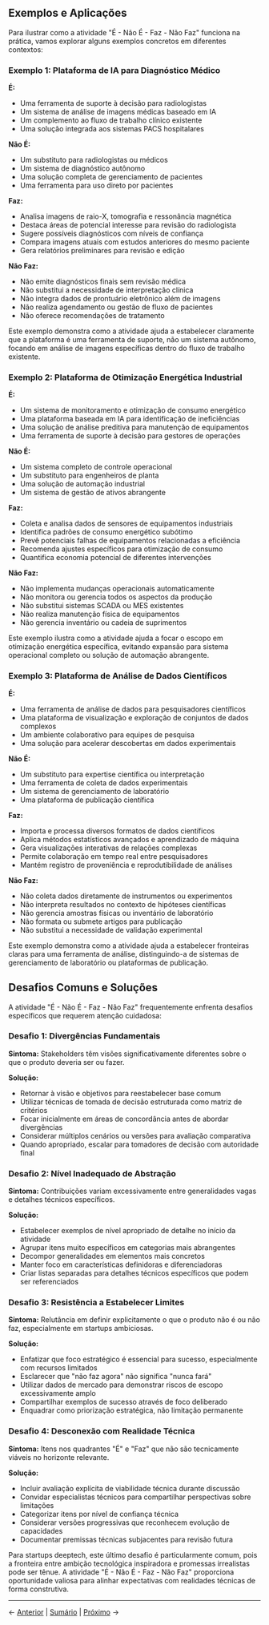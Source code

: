 ## Exemplos e Aplicações

Para ilustrar como a atividade "É - Não É - Faz - Não Faz" funciona na prática, vamos explorar alguns exemplos concretos em diferentes contextos:

### Exemplo 1: Plataforma de IA para Diagnóstico Médico

**É:**
- Uma ferramenta de suporte à decisão para radiologistas
- Um sistema de análise de imagens médicas baseado em IA
- Um complemento ao fluxo de trabalho clínico existente
- Uma solução integrada aos sistemas PACS hospitalares

**Não É:**
- Um substituto para radiologistas ou médicos
- Um sistema de diagnóstico autônomo
- Uma solução completa de gerenciamento de pacientes
- Uma ferramenta para uso direto por pacientes

**Faz:**
- Analisa imagens de raio-X, tomografia e ressonância magnética
- Destaca áreas de potencial interesse para revisão do radiologista
- Sugere possíveis diagnósticos com níveis de confiança
- Compara imagens atuais com estudos anteriores do mesmo paciente
- Gera relatórios preliminares para revisão e edição

**Não Faz:**
- Não emite diagnósticos finais sem revisão médica
- Não substitui a necessidade de interpretação clínica
- Não integra dados de prontuário eletrônico além de imagens
- Não realiza agendamento ou gestão de fluxo de pacientes
- Não oferece recomendações de tratamento

Este exemplo demonstra como a atividade ajuda a estabelecer claramente que a plataforma é uma ferramenta de suporte, não um sistema autônomo, focando em análise de imagens específicas dentro do fluxo de trabalho existente.

### Exemplo 2: Plataforma de Otimização Energética Industrial

**É:**
- Um sistema de monitoramento e otimização de consumo energético
- Uma plataforma baseada em IA para identificação de ineficiências
- Uma solução de análise preditiva para manutenção de equipamentos
- Uma ferramenta de suporte à decisão para gestores de operações

**Não É:**
- Um sistema completo de controle operacional
- Um substituto para engenheiros de planta
- Uma solução de automação industrial
- Um sistema de gestão de ativos abrangente

**Faz:**
- Coleta e analisa dados de sensores de equipamentos industriais
- Identifica padrões de consumo energético subótimo
- Prevê potenciais falhas de equipamentos relacionadas a eficiência
- Recomenda ajustes específicos para otimização de consumo
- Quantifica economia potencial de diferentes intervenções

**Não Faz:**
- Não implementa mudanças operacionais automaticamente
- Não monitora ou gerencia todos os aspectos da produção
- Não substitui sistemas SCADA ou MES existentes
- Não realiza manutenção física de equipamentos
- Não gerencia inventário ou cadeia de suprimentos

Este exemplo ilustra como a atividade ajuda a focar o escopo em otimização energética específica, evitando expansão para sistema operacional completo ou solução de automação abrangente.

### Exemplo 3: Plataforma de Análise de Dados Científicos

**É:**
- Uma ferramenta de análise de dados para pesquisadores científicos
- Uma plataforma de visualização e exploração de conjuntos de dados complexos
- Um ambiente colaborativo para equipes de pesquisa
- Uma solução para acelerar descobertas em dados experimentais

**Não É:**
- Um substituto para expertise científica ou interpretação
- Uma ferramenta de coleta de dados experimentais
- Um sistema de gerenciamento de laboratório
- Uma plataforma de publicação científica

**Faz:**
- Importa e processa diversos formatos de dados científicos
- Aplica métodos estatísticos avançados e aprendizado de máquina
- Gera visualizações interativas de relações complexas
- Permite colaboração em tempo real entre pesquisadores
- Mantém registro de proveniência e reprodutibilidade de análises

**Não Faz:**
- Não coleta dados diretamente de instrumentos ou experimentos
- Não interpreta resultados no contexto de hipóteses científicas
- Não gerencia amostras físicas ou inventário de laboratório
- Não formata ou submete artigos para publicação
- Não substitui a necessidade de validação experimental

Este exemplo demonstra como a atividade ajuda a estabelecer fronteiras claras para uma ferramenta de análise, distinguindo-a de sistemas de gerenciamento de laboratório ou plataformas de publicação.

## Desafios Comuns e Soluções

A atividade "É - Não É - Faz - Não Faz" frequentemente enfrenta desafios específicos que requerem atenção cuidadosa:

### Desafio 1: Divergências Fundamentais

**Sintoma:** Stakeholders têm visões significativamente diferentes sobre o que o produto deveria ser ou fazer.

**Solução:**
- Retornar à visão e objetivos para reestabelecer base comum
- Utilizar técnicas de tomada de decisão estruturada como matriz de critérios
- Focar inicialmente em áreas de concordância antes de abordar divergências
- Considerar múltiplos cenários ou versões para avaliação comparativa
- Quando apropriado, escalar para tomadores de decisão com autoridade final

### Desafio 2: Nível Inadequado de Abstração

**Sintoma:** Contribuições variam excessivamente entre generalidades vagas e detalhes técnicos específicos.

**Solução:**
- Estabelecer exemplos de nível apropriado de detalhe no início da atividade
- Agrupar itens muito específicos em categorias mais abrangentes
- Decompor generalidades em elementos mais concretos
- Manter foco em características definidoras e diferenciadoras
- Criar listas separadas para detalhes técnicos específicos que podem ser referenciados

### Desafio 3: Resistência a Estabelecer Limites

**Sintoma:** Relutância em definir explicitamente o que o produto não é ou não faz, especialmente em startups ambiciosas.

**Solução:**
- Enfatizar que foco estratégico é essencial para sucesso, especialmente com recursos limitados
- Esclarecer que "não faz agora" não significa "nunca fará"
- Utilizar dados de mercado para demonstrar riscos de escopo excessivamente amplo
- Compartilhar exemplos de sucesso através de foco deliberado
- Enquadrar como priorização estratégica, não limitação permanente

### Desafio 4: Desconexão com Realidade Técnica

**Sintoma:** Itens nos quadrantes "É" e "Faz" que não são tecnicamente viáveis no horizonte relevante.

**Solução:**
- Incluir avaliação explícita de viabilidade técnica durante discussão
- Convidar especialistas técnicos para compartilhar perspectivas sobre limitações
- Categorizar itens por nível de confiança técnica
- Considerar versões progressivas que reconhecem evolução de capacidades
- Documentar premissas técnicas subjacentes para revisão futura

Para startups deeptech, este último desafio é particularmente comum, pois a fronteira entre ambição tecnológica inspiradora e promessas irrealistas pode ser tênue. A atividade "É - Não É - Faz - Não Faz" proporciona oportunidade valiosa para alinhar expectativas com realidades técnicas de forma construtiva.

---

← [Anterior](./3.1.3_e_nao_e_faz_nao_faz_parte2.md) | [Sumário](../../sumario.md) | [Próximo](./3.1.4_personas_jornadas_lean_inception__no_faz_no_faz.md) →